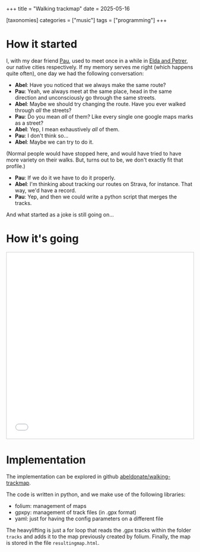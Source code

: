 +++
title = "Walking trackmap"
date = 2025-05-16

[taxonomies]
categories = ["music"]
tags = ["programming"]
+++

# How it started

I, with my dear friend [Pau](https://ploliver.github.io), used to meet once in a while in [Elda and Petrer](https://www.google.es/maps/@38.4787493,-0.7896861,15.24z?entry=ttu&g_ep=EgoyMDI1MDUxNS4wIKXMDSoASAFQAw%3D%3D), our native cities respectively. If my memory serves me right (which happens quite often), one day we had the following conversation:
- **Abel**: Have you noticed that we always make the same route?
- **Pau**: Yeah, we always meet at the same place, head in the same direction and unconsciously go through the same streets.
- **Abel**: Maybe we should try changing the route. Have you ever walked through *all* the streets?
- **Pau**: Do you mean *all* of them? Like every single one google maps marks as a street?
- **Abel**: Yep, I mean exhaustively *all* of them.
- **Pau**: I don't think so...
- **Abel**: Maybe we can try to do it.

(Normal people would have stopped here, and would have tried to have more variety on their walks. But, turns out to be, we don't exactly fit that profile.)

- **Pau**: If we do it we have to do it properly.
- **Abel**: I'm thinking about tracking our routes on Strava, for instance. That way, we'd have a record.
- **Pau**: Yep, and then we could write a python script that merges the tracks.

And what started as a joke is still going on...

# How it's going

<iframe src="resultingmap.html" width="100%" height="500" style="border:1px solid #ccc;">
    Your browser does not support iframes.
</iframe>


# Implementation

The implementation can be explored in github [abeldonate/walking-trackmap](https://github.com/abeldonate/walking-trackmap.git).

The code is written in python, and we make use of the following libraries:
- folium: management of maps
- gpxpy: management of track files (in .gpx format) 
- yaml: just for having the config parameters on a different file

The heavylifting is just a for loop that reads the .gpx tracks within the folder `tracks` and adds it to the map previously created by folium. Finally, the map is stored in the file `resultingmap.html`.